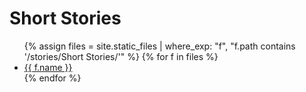 # Short Stories

<ul class="list">
{% assign files = site.static_files | where_exp: "f", "f.path contains '/stories/Short Stories/'" %}
{% for f in files %}
  <li><a href="{{ f.path | relative_url }}">{{ f.name }}</a></li>
{% endfor %}
</ul>
